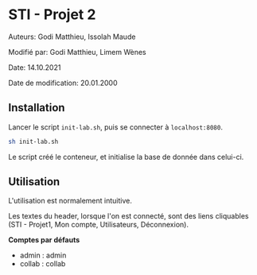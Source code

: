 # STI - Projet 2

Auteurs: Godi Matthieu, Issolah Maude

Modifié par: Godi Matthieu, Limem Wènes

Date: 14.10.2021

Date de modification: 20.01.2000 



## Installation

Lancer le script `init-lab.sh`, puis se connecter à `localhost:8080`.

````bash
sh init-lab.sh
````

Le script créé le conteneur, et initialise la base de donnée dans celui-ci.



## Utilisation

L'utilisation est normalement intuitive.

Les textes du header, lorsque l'on est connecté, sont des liens cliquables (STI - Projet1, Mon compte, Utilisateurs, Déconnexion).



**Comptes par défauts**

- admin : admin
- collab : collab
